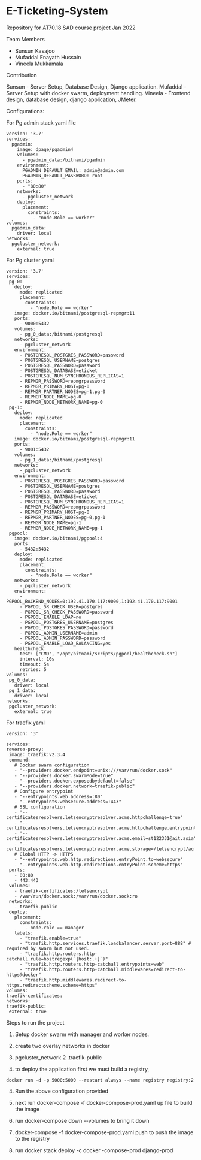 # E-Ticketing-System
Repository for AT70.18 SAD course project Jan 2022

Team Members
- Sunsun Kasajoo 
- Mufaddal Enayath Hussain
- Vineela Mukkamala


Contribution

Sunsun - Server Setup, Database Design, Django application.
Mufaddal - Server Setup with docker swarm, deployment handling.
Vineela - Frontend design, database design, django application, JMeter.

Configurations:


For Pg admin stack yaml file 
```
version: '3.7'
services:
  pgadmin:
    image: dpage/pgadmin4
    volumes:
      - pgadmin_data:/bitnami/pgadmin
    environment:
      PGADMIN_DEFAULT_EMAIL: admin@admin.com
      PGADMIN_DEFAULT_PASSWORD: root
    ports:
      - "80:80"
    networks:
      - pgcluster_network
    deploy:
      placement:
        constraints:
          - "node.Role == worker"
volumes:
  pgadmin_data:
    driver: local
networks:
  pgcluster_network:
    external: true
 ```
 
 For Pg cluster yaml
 
 ```
 version: '3.7'
services:
  pg-0:
    deploy:
      mode: replicated
      placement:
        constraints:
          - "node.Role == worker"
    image: docker.io/bitnami/postgresql-repmgr:11
    ports:
      - 9000:5432
    volumes:
      - pg_0_data:/bitnami/postgresql
    networks:
      - pgcluster_network
    environment:
      - POSTGRESQL_POSTGRES_PASSWORD=password
      - POSTGRESQL_USERNAME=postgres
      - POSTGRESQL_PASSWORD=password
      - POSTGRESQL_DATABASE=eticket
      - POSTGRESQL_NUM_SYNCHRONOUS_REPLICAS=1
      - REPMGR_PASSWORD=repmgrpassword
      - REPMGR_PRIMARY_HOST=pg-0
      - REPMGR_PARTNER_NODES=pg-1,pg-0
      - REPMGR_NODE_NAME=pg-0
      - REPMGR_NODE_NETWORK_NAME=pg-0
  pg-1:
    deploy:
      mode: replicated
      placement:
        constraints:
          - "node.Role == worker"
    image: docker.io/bitnami/postgresql-repmgr:11
    ports:
      - 9001:5432
    volumes:
      - pg_1_data:/bitnami/postgresql
    networks:
      - pgcluster_network
    environment:
      - POSTGRESQL_POSTGRES_PASSWORD=password
      - POSTGRESQL_USERNAME=postgres
      - POSTGRESQL_PASSWORD=password
      - POSTGRESQL_DATABASE=eticket
      - POSTGRESQL_NUM_SYNCHRONOUS_REPLICAS=1
      - REPMGR_PASSWORD=repmgrpassword
      - REPMGR_PRIMARY_HOST=pg-0
      - REPMGR_PARTNER_NODES=pg-0,pg-1
      - REPMGR_NODE_NAME=pg-1
      - REPMGR_NODE_NETWORK_NAME=pg-1
  pgpool:
    image: docker.io/bitnami/pgpool:4
    ports:
      - 5432:5432
    deploy:
      mode: replicated
      placement:
        constraints:
          - "node.Role == worker"
    networks:
      - pgcluster_network
    environment:
      - PGPOOL_BACKEND_NODES=0:192.41.170.117:9000,1:192.41.170.117:9001
      - PGPOOL_SR_CHECK_USER=postgres
      - PGPOOL_SR_CHECK_PASSWORD=password
      - PGPOOL_ENABLE_LDAP=no
      - PGPOOL_POSTGRES_USERNAME=postgres
      - PGPOOL_POSTGRES_PASSWORD=password
      - PGPOOL_ADMIN_USERNAME=admin
      - PGPOOL_ADMIN_PASSWORD=password
      - PGPOOL_ENABLE_LOAD_BALANCING=yes
    healthcheck:
      test: ["CMD", "/opt/bitnami/scripts/pgpool/healthcheck.sh"]
      interval: 10s
      timeout: 5s
      retries: 5
volumes:
  pg_0_data:
    driver: local
  pg_1_data:
    driver: local
networks:
  pgcluster_network:
    external: true
   ```
   For traefix yaml
   
   ```
   version: '3'

services:
  reverse-proxy:
    image: traefik:v2.3.4
    command:
      # Docker swarm configuration
      - "--providers.docker.endpoint=unix:///var/run/docker.sock"
      - "--providers.docker.swarmMode=true"
      - "--providers.docker.exposedbydefault=false"
      - "--providers.docker.network=traefik-public"
      # Configure entrypoint
      - "--entrypoints.web.address=:80"
      - "--entrypoints.websecure.address=:443"
      # SSL configuration
      - "--certificatesresolvers.letsencryptresolver.acme.httpchallenge=true"
      - "--certificatesresolvers.letsencryptresolver.acme.httpchallenge.entrypoint=web"
      - "--certificatesresolvers.letsencryptresolver.acme.email=st122331@ait.asia"
      - "--certificatesresolvers.letsencryptresolver.acme.storage=/letsencrypt/acme.json"
      # Global HTTP -> HTTPS
      - "--entrypoints.web.http.redirections.entryPoint.to=websecure"
      - "--entrypoints.web.http.redirections.entryPoint.scheme=https"
    ports:
      - 80:80
      - 443:443
    volumes:
      - traefik-certificates:/letsencrypt
      - /var/run/docker.sock:/var/run/docker.sock:ro
    networks:
      - traefik-public
    deploy:
      placement:
        constraints:
          - node.role == manager
      labels:
        - "traefik.enable=true"
        - "traefik.http.services.traefik.loadbalancer.server.port=888" # required by swarm but not used.
        - "traefik.http.routers.http-catchall.rule=hostregexp(`{host:.+}`)"
        - "traefik.http.routers.http-catchall.entrypoints=web"
        - "traefik.http.routers.http-catchall.middlewares=redirect-to-https@docker"
        - "traefik.http.middlewares.redirect-to-https.redirectscheme.scheme=https"
volumes:
  traefik-certificates:
networks:
  traefik-public:
    external: true
```
Steps to run the project


1. Setup docker swarm with manager and worker nodes.

2. create two overlay networks in docker
  1. pgcluster_network
  2 .traefik-public

3. to deploy the application first we must build a registry, 

```
docker run -d -p 5000:5000 --restart always --name registry registry:2
```
4. Run the above configuration provided

5. next run docker-compose  -f docker-compose-prod.yaml up file to build the image

6. run docker-compose down --volumes  to bring it down 

7. docker-compose -f docker-compose-prod.yaml push to push the image to the registry  

8. run docker stack deploy -c docker -compose-prod django-prod
